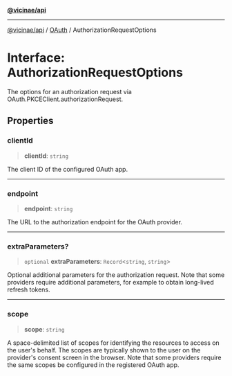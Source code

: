 [**@vicinae/api**](../../../../README.md)

***

[@vicinae/api](../../../../README.md) / [OAuth](../README.md) / AuthorizationRequestOptions

# Interface: AuthorizationRequestOptions

The options for an authorization request via OAuth.PKCEClient.authorizationRequest.

## Properties

### clientId

> **clientId**: `string`

The client ID of the configured OAuth app.

***

### endpoint

> **endpoint**: `string`

The URL to the authorization endpoint for the OAuth provider.

***

### extraParameters?

> `optional` **extraParameters**: `Record`\<`string`, `string`\>

Optional additional parameters for the authorization request.
Note that some providers require additional parameters, for example to obtain long-lived refresh tokens.

***

### scope

> **scope**: `string`

A space-delimited list of scopes for identifying the resources to access on the user's behalf.
The scopes are typically shown to the user on the provider's consent screen in the browser.
Note that some providers require the same scopes be configured in the registered OAuth app.
